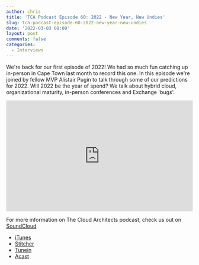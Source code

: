 ```yaml
---
author: chris
title: 'TCA Podcast Episode 60: 2022 - New Year, New Undies'
slug: tca-podcast-episode-60-2022-new-year-new-undies
date: '2022-03-03 08:00'
layout: post
comments: false
categories:
  - Interviews
---
```


We're back for our first episode of 2022! We had so much fun catching up in-person in Cape Town last month to record this one. In this episode we're joined by fellow MVP Alistair Pugin to talk through some of our predictions for 2022. Will 2022 be the year of spend? We talk about hybrid cloud, organizational maturity, in-person conferences and Exchange 'bugs'.

<p><iframe width="100%" height="300" scrolling="no" frameborder="no" allow="autoplay" src="https://w.soundcloud.com/player/?url=https%3A//api.soundcloud.com/tracks/1225480327&color=%23ff5500&auto_play=false&hide_related=false&show_comments=true&show_user=true&show_reposts=false&show_teaser=true&visual=true"></iframe></p>

For more information on The Cloud Architects podcast, check us out on [SoundCloud](https://soundcloud.com/thecloudarchitects/)

*   [iTunes](https://itunes.apple.com/us/podcast/the-cloud-architects-podcast/id1264479296?mt=2)
*   [Stitcher](https://www.stitcher.com/podcast/the-cloud-architects/the-cloud-achitects)
*   [Tunein](https://tunein.com/radio/The-Cloud-Architects-Podcast-p1026315/)
*   [Acast](https://www.acast.com/thecloudarchitectspodcast)
